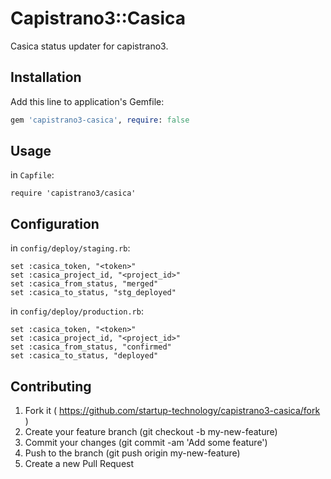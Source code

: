 # Capistrano3::Casica

Casica status updater for capistrano3.

## Installation

Add this line to application's Gemfile:

```ruby
gem 'capistrano3-casica', require: false
```

## Usage

in `Capfile`:

```
require 'capistrano3/casica'
```

## Configuration

in `config/deploy/staging.rb`:

```
set :casica_token, "<token>"
set :casica_project_id, "<project_id>"
set :casica_from_status, "merged"
set :casica_to_status, "stg_deployed"
```

in `config/deploy/production.rb`:

```
set :casica_token, "<token>"
set :casica_project_id, "<project_id>"
set :casica_from_status, "confirmed"
set :casica_to_status, "deployed"
```

## Contributing

1. Fork it ( https://github.com/startup-technology/capistrano3-casica/fork )
2. Create your feature branch (git checkout -b my-new-feature)
3. Commit your changes (git commit -am 'Add some feature')
4. Push to the branch (git push origin my-new-feature)
5. Create a new Pull Request
